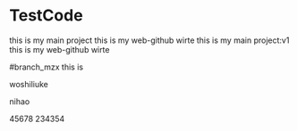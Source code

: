 # TestCode
this is my main project
this is my web-github wirte
this is my main project:v1
this is my web-github wirte

#branch_mzx
this is <mzxmzxmzx>


woshiliuke

nihao

45678
234354